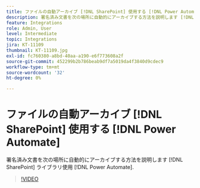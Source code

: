 ```yaml
---
title: ファイルの自動アーカイブ [!DNL SharePoint] 使用する [!DNL Power Automate]
description: 署名済み文書を次の場所に自動的にアーカイブする方法を説明します [!DNL SharePoint] ライブラリ使用 [!DNL Power Automate]
feature: Integrations
role: Admin, User
level: Intermediate
topic: Integrations
jira: KT-11109
thumbnail: KT-11109.jpg
exl-id: fc760380-a8bd-40aa-a190-e6f773608a2f
source-git-commit: 452299b2b786beab9df7a5019da4f3840d9cdec9
workflow-type: tm+mt
source-wordcount: '32'
ht-degree: 0%

---
```


# ファイルの自動アーカイブ [!DNL SharePoint] 使用する [!DNL Power Automate]

署名済み文書を次の場所に自動的にアーカイブする方法を説明します [!DNL SharePoint] ライブラリ使用 [!DNL Power Automate].

>[!VIDEO](https://video.tv.adobe.com/v/3409121?quality=12&learn=on&hidetitle=true)
